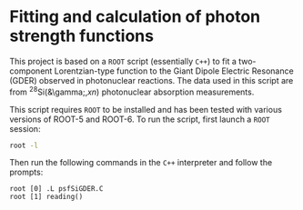 # Fitting and calculation of photon strength functions

This project is based on a `ROOT` script (essentially `C++`) to fit a two-component Lorentzian-type function to the Giant Dipole Electric Resonance (GDER) observed in photonuclear reactions.  The data used in this script are from <sup>28</sup>Si(&\gamma;,*xn*) photonuclear absorption measurements.

This script requires `ROOT` to be installed and has been tested with various versions of ROOT-5 and ROOT-6.  To run the script, first launch a `ROOT` session:

```Bash
root -l
```

Then run the following commands in the `C++` interpreter and follow the prompts:

```Root
root [0] .L psfSiGDER.C
root [1] reading()
```




